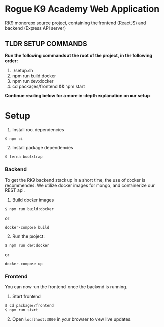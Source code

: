 # Rogue K9 Academy Web Application

RK9 monorepo source project, containing the frontend (ReactJS) and backend (Express API server).

## TLDR SETUP COMMANDS
**Run the following commands at the root of the project, in the following order:**
1) ./setup.sh
2) npm run build:docker
3) npm run dev:docker
4) cd packages/frontend && npm start

**Continue reading below for a more in-depth explanation on our setup**

# Setup
1) Install root dependencies
```
$ npm ci
```

2) Install package dependencies
```
$ lerna bootstrap
```

### Backend 
To get the RK9 backend stack up in a short time, the use of docker is recommended. We utilize docker images for mongo, and containerize our REST api.

1) Build docker images
```
$ npm run build:docker
```
or
```
docker-compose build
```

2) Run the project:
```
$ npm run dev:docker
```
or
```
docker-compose up
```

### Frontend
You can now run the frontend, once the backend is running.

1. Start frontend
```
$ cd packages/frontend
$ npm run start
```

2. Open `localhost:3000` in your browser to view live updates.
